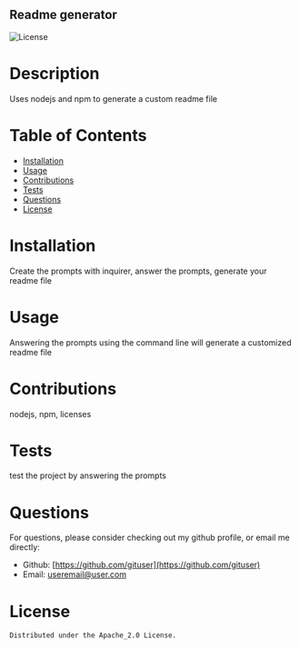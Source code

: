 ## Readme generator
  
  ![License](https://img.shields.io/badge/License-Apache_2.0-blue.svg)
  
  # Description
  Uses nodejs and npm to generate a custom readme file

  # Table of Contents
  - [Installation](#installation)
  - [Usage](#usage)
  - [Contributions](#contributions)
  - [Tests](#tests)
  - [Questions](#questions)
  - [License](#license)

  # Installation
  Create the prompts with inquirer, answer the prompts, generate your readme file

  # Usage
  Answering the prompts using the command line will generate a customized readme file

  # Contributions
  nodejs, npm, licenses

  # Tests
  test the project by answering the prompts

  # Questions
  For questions, please consider checking out my github profile, or email me directly: 
  - Github: 
[https://github.com/gituser](https://github.com/gituser)
  - Email: useremail@user.com

  # License
    Distributed under the Apache_2.0 License.
